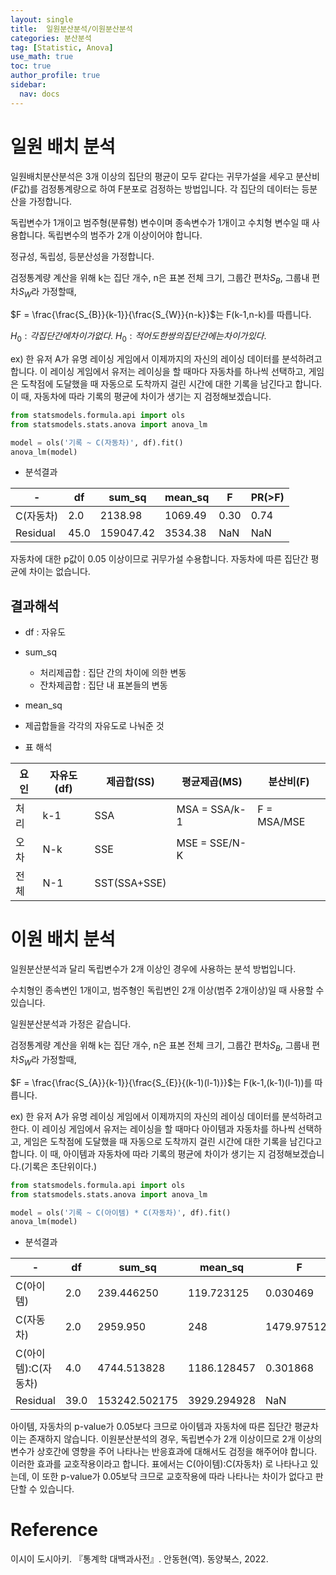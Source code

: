 ```yaml
---
layout: single
title:  일원분산분석/이원분산분석
categories: 분산분석
tag: [Statistic, Anova]
use_math: true
toc: true
author_profile: true
sidebar:
  nav: docs
---
```


# 일원 배치 분석

일원배치분산분석은 3개 이상의 집단의 평균이 모두 같다는 귀무가설을 세우고 분산비(F값)를 검정통계량으로 하여 F분포로 검정하는 방법입니다. 각 집단의 데이터는 등분산을 가정합니다.

독립변수가 1개이고 범주형(분류형) 변수이며 종속변수가 1개이고 수치형 변수일 때 사용합니다. 독립변수의 범주가 2개 이상이어야 합니다.

정규성, 독립성, 등분산성을 가정합니다.

검정통계량 계산을 위해 k는 집단 개수, n은 표본 전체 크기, 그룹간 편차$S_{B}$, 그룹내 편차$S_{W}$라 가정할때,

$F = \frac{\frac{S_{B}}{k-1}}{\frac{S_{W}}{n-k}}$는 F(k-1,n-k)를 따릅니다.

$H_{0} : 각 집단간에 차이가 없다.$
$H_{0} : 적어도 한쌍의 집단간에는 차이가 있다.$

ex)
한 유저 A가 유명 레이싱 게임에서 이제까지의 자신의 레이싱 데이터를 분석하려고 합니다. 이 레이싱 게임에서 유저는 레이싱을 할 때마다 자동차를 하나씩 선택하고, 게임은 도착점에 도달했을 때 자동으로 도착까지 걸린 시간에 대한 기록을 남긴다고 합니다. 이 때, 자동차에 따라 기록의 평균에 차이가 생기는 지 검정해보겠습니다.

```python
from statsmodels.formula.api import ols
from statsmodels.stats.anova import anova_lm

model = ols('기록 ~ C(자동차)', df).fit()
anova_lm(model)
```

- 분석결과

|-|df|sum_sq|mean_sq|F|PR(&gt;F\)|
|---|---|---|---|---|---|
|C(자동차)|2.0|2138.98|1069.49|0.30|0.74|
|Residual|45.0|159047.42|3534.38|NaN|NaN|

자동차에 대한 p값이 0.05 이상이므로 귀무가설 수용합니다. 자동차에 따른 집단간 평균에 차이는 없습니다.


## 결과해석

- df : 자유도

- sum_sq
  - 처리제곱합 : 집단 간의 차이에 의한 변동
  - 잔차제곱합 : 집단 내 표본들의 변동

- mean_sq
 - 제곱합들을 각각의 자유도로 나눠준 것


- 표 해석

|요인|자유도(df)|제곱합(SS)|평균제곱(MS)|분산비(F)|
|----|----------|----------|------------|---------|
|처리|k-1|SSA|MSA = SSA/k-1|F = MSA/MSE|
|오차|N-k|SSE|MSE = SSE/N-K|||	
|전체|N-1|SST(SSA+SSE)||||		

# 이원 배치 분석

일원분산분석과 달리 독립변수가 2개 이상인 경우에 사용하는 분석 방법입니다.

수치형인 종속변인 1개이고, 범주형인 독립변인 2개 이상(범주 2개이상)일 때 사용할 수 있습니다.

일원분산분석과 가정은 같습니다.

검정통계량 계산을 위해 k는 집단 개수, n은 표본 전체 크기, 그룹간 편차$S_{B}$, 그룹내 편차$S_{W}$라 가정할때,

$F = \frac{\frac{S_{A}}{k-1}}{\frac{S_{E}}{(k-1)(l-1)}}$는 F(k-1,(k-1)(l-1))를 
따릅니다.

ex)
한 유저 A가 유명 레이싱 게임에서 이제까지의 자신의 레이싱 데이터를 분석하려고 한다. 이 레이싱 게임에서 유저는 레이싱을 할 때마다 아이템과 자동차를 하나씩 선택하고, 게임은 도착점에 도달했을 때 자동으로 도착까지 걸린 시간에 대한 기록을 남긴다고 합니다. 이 때, 아이템과 자동차에 따라 기록의 평균에 차이가 생기는 지 검정해보겠습니다.(기록은 초단위이다.)

```python
from statsmodels.formula.api import ols
from statsmodels.stats.anova import anova_lm

model = ols('기록 ~ C(아이템) * C(자동차)', df).fit()
anova_lm(model)
```

- 분석결과

|-|df|sum_sq|mean_sq|F|PR(>F)|
|-|-|-|-|-|-|
|C(아이템)|2.0|239.446250|119.723125|0.030469|0.970013|
|C(자동차)|2.0|2959.950|248|1479.975124|0.376652|0.688624|
|C(아이템):C(자동차)|4.0|4744.513828|1186.128457|0.301868|0.874929|
|Residual|39.0|153242.502175|3929.294928|NaN|NaN|

아이템, 자동차의 p-value가 0.05보다 크므로 아이템과 자동차에 따른 집단간 평균차이는 존재하지 않습니다.
이원분산분석의 경우, 독립변수가 2개 이상이므로 2개 이상의 변수가 상호간에 영향을 주어 나타나는 반응효과에 대해서도 검정을 해주어야 합니다. 이러한 효과를 교호작용이라고 합니다. 표에서는 C(아이템):C(자동차) 로 나타나고 있는데, 이 또한 p-value가 0.05보닥 크므로 교호작용에 따라 나타나는 차이가 없다고 판단할 수 있습니다.

# Reference

이시이 도시아키. 『통계학 대백과사전』. 안동현(역). 동양북스, 2022.